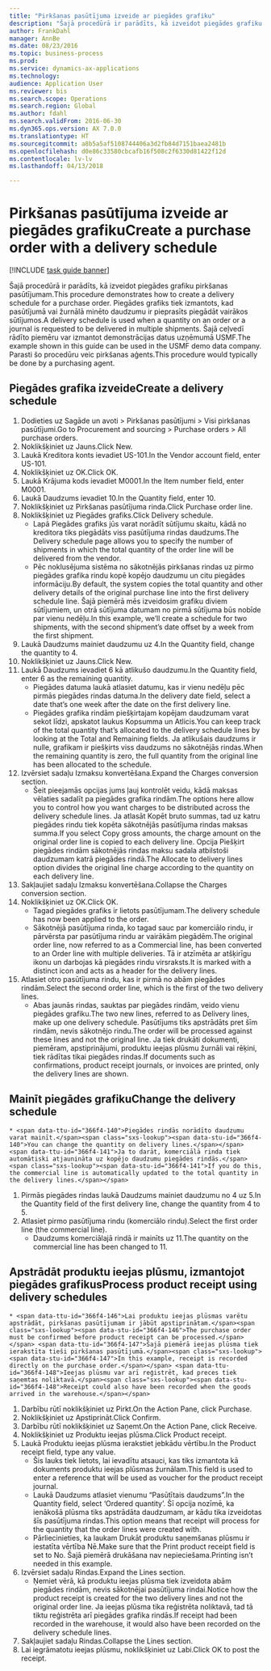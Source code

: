 ```yaml
--- 
title: "Pirkšanas pasūtījuma izveide ar piegādes grafiku"
description: "Šajā procedūrā ir parādīts, kā izveidot piegādes grafiku pirkšanas pasūtījumam."
author: FrankDahl
manager: AnnBe
ms.date: 08/23/2016
ms.topic: business-process
ms.prod: 
ms.service: dynamics-ax-applications
ms.technology: 
audience: Application User
ms.reviewer: bis
ms.search.scope: Operations
ms.search.region: Global
ms.author: fdahl
ms.search.validFrom: 2016-06-30
ms.dyn365.ops.version: AX 7.0.0
ms.translationtype: HT
ms.sourcegitcommit: a8b5a5af5108744406a3d2fb84d7151baea2481b
ms.openlocfilehash: d0e86c33580cbcafb16f508c2f6330d81422f12d
ms.contentlocale: lv-lv
ms.lasthandoff: 04/13/2018

---
```

# <a name="create-a-purchase-order-with-a-delivery-schedule"></a><span data-ttu-id="366f4-103">Pirkšanas pasūtījuma izveide ar piegādes grafiku</span><span class="sxs-lookup"><span data-stu-id="366f4-103">Create a purchase order with a delivery schedule</span></span>

[!INCLUDE [task guide banner](../../includes/task-guide-banner.md)]

<span data-ttu-id="366f4-104">Šajā procedūrā ir parādīts, kā izveidot piegādes grafiku pirkšanas pasūtījumam.</span><span class="sxs-lookup"><span data-stu-id="366f4-104">This procedure demonstrates how to create a delivery schedule for a purchase order.</span></span> <span data-ttu-id="366f4-105">Piegādes grafiks tiek izmantots, kad pasūtījumā vai žurnālā minēto daudzumu ir pieprasīts piegādāt vairākos sūtījumos.</span><span class="sxs-lookup"><span data-stu-id="366f4-105">A delivery schedule is used when a quantity on an order or a journal is requested to be delivered in multiple shipments.</span></span> <span data-ttu-id="366f4-106">Šajā ceļvedī rādīto piemēru var izmantot demonstrācijas datus uzņēmumā USMF.</span><span class="sxs-lookup"><span data-stu-id="366f4-106">The example shown in this guide can be used in the USMF demo data company.</span></span> <span data-ttu-id="366f4-107">Parasti šo procedūru veic pirkšanas aģents.</span><span class="sxs-lookup"><span data-stu-id="366f4-107">This procedure would typically be done by a purchasing agent.</span></span>


## <a name="create-a-delivery-schedule"></a><span data-ttu-id="366f4-108">Piegādes grafika izveide</span><span class="sxs-lookup"><span data-stu-id="366f4-108">Create a delivery schedule</span></span>
1. <span data-ttu-id="366f4-109">Dodieties uz Sagāde un avoti > Pirkšanas pasūtījumi > Visi pirkšanas pasūtījumi.</span><span class="sxs-lookup"><span data-stu-id="366f4-109">Go to Procurement and sourcing > Purchase orders > All purchase orders.</span></span>
2. <span data-ttu-id="366f4-110">Noklikšķiniet uz Jauns.</span><span class="sxs-lookup"><span data-stu-id="366f4-110">Click New.</span></span>
3. <span data-ttu-id="366f4-111">Laukā Kreditora konts ievadiet US-101.</span><span class="sxs-lookup"><span data-stu-id="366f4-111">In the Vendor account field, enter US-101.</span></span>
4. <span data-ttu-id="366f4-112">Noklikšķiniet uz OK.</span><span class="sxs-lookup"><span data-stu-id="366f4-112">Click OK.</span></span>
5. <span data-ttu-id="366f4-113">Laukā Krājuma kods ievadiet M0001.</span><span class="sxs-lookup"><span data-stu-id="366f4-113">In the Item number field, enter M0001.</span></span>
6. <span data-ttu-id="366f4-114">Laukā Daudzums ievadiet 10.</span><span class="sxs-lookup"><span data-stu-id="366f4-114">In the Quantity field, enter 10.</span></span>
7. <span data-ttu-id="366f4-115">Noklikšķiniet uz Pirkšanas pasūtījuma rinda.</span><span class="sxs-lookup"><span data-stu-id="366f4-115">Click Purchase order line.</span></span>
8. <span data-ttu-id="366f4-116">Noklikšķiniet uz Piegādes grafiks.</span><span class="sxs-lookup"><span data-stu-id="366f4-116">Click Delivery schedule.</span></span>
    * <span data-ttu-id="366f4-117">Lapā Piegādes grafiks jūs varat norādīt sūtījumu skaitu, kādā no kreditora tiks piegādāts viss pasūtījuma rindas daudzums.</span><span class="sxs-lookup"><span data-stu-id="366f4-117">The Delivery schedule page allows you to specify the number of shipments in which the total quantity of the order line will be delivered from the vendor.</span></span>  
    * <span data-ttu-id="366f4-118">Pēc noklusējuma sistēma no sākotnējās pirkšanas rindas uz pirmo piegādes grafika rindu kopē kopējo daudzumu un citu piegādes informāciju.</span><span class="sxs-lookup"><span data-stu-id="366f4-118">By default, the system copies the total quantity and other delivery details of the original purchase line into the first delivery schedule line.</span></span> <span data-ttu-id="366f4-119">Šajā piemērā mēs izveidosim grafiku diviem sūtījumiem, un otrā sūtījuma datumam no pirmā sūtījuma būs nobīde par vienu nedēļu.</span><span class="sxs-lookup"><span data-stu-id="366f4-119">In this example, we’ll create a schedule for two shipments, with the second shipment’s date offset by a week from the first shipment.</span></span>  
9. <span data-ttu-id="366f4-120">Laukā Daudzums mainiet daudzumu uz 4.</span><span class="sxs-lookup"><span data-stu-id="366f4-120">In the Quantity field, change the quantity to 4.</span></span>
10. <span data-ttu-id="366f4-121">Noklikšķiniet uz Jauns.</span><span class="sxs-lookup"><span data-stu-id="366f4-121">Click New.</span></span>
11. <span data-ttu-id="366f4-122">Laukā Daudzums ievadiet 6 kā atlikušo daudzumu.</span><span class="sxs-lookup"><span data-stu-id="366f4-122">In the Quantity field, enter 6 as the remaining quantity.</span></span>
    * <span data-ttu-id="366f4-123">Piegādes datuma laukā atlasiet datumu, kas ir vienu nedēļu pēc pirmās piegādes rindas datuma.</span><span class="sxs-lookup"><span data-stu-id="366f4-123">In the delivery date field, select a date that’s one week after the date on the first delivery line.</span></span>  
    * <span data-ttu-id="366f4-124">Piegādes grafika rindām piešķirtajam kopējam daudzumam varat sekot līdzi, apskatot laukus Kopsumma un Atlicis.</span><span class="sxs-lookup"><span data-stu-id="366f4-124">You can keep track of the total quantity that’s allocated to the delivery schedule lines by looking at the Total and Remaining fields.</span></span> <span data-ttu-id="366f4-125">Ja atlikušais daudzums ir nulle, grafikam ir piešķirts viss daudzums no sākotnējās rindas.</span><span class="sxs-lookup"><span data-stu-id="366f4-125">When the remaining quantity is zero, the full quantity from the original line has been allocated to the schedule.</span></span>  
12. <span data-ttu-id="366f4-126">Izvērsiet sadaļu Izmaksu konvertēšana.</span><span class="sxs-lookup"><span data-stu-id="366f4-126">Expand the Charges conversion section.</span></span>
    * <span data-ttu-id="366f4-127">Šeit pieejamās opcijas jums ļauj kontrolēt veidu, kādā maksas vēlaties sadalīt pa piegādes grafika rindām.</span><span class="sxs-lookup"><span data-stu-id="366f4-127">The options here allow you to control how you want charges to be distributed across the delivery schedule lines.</span></span> <span data-ttu-id="366f4-128">Ja atlasāt Kopēt bruto summas, tad uz katru piegādes rindu tiek kopēta sākotnējās pasūtījuma rindas maksas summa.</span><span class="sxs-lookup"><span data-stu-id="366f4-128">If you select Copy gross amounts, the charge amount on the original order line is copied to each delivery line.</span></span> <span data-ttu-id="366f4-129">Opcija Piešķirt piegādes rindām sākotnējās rindas maksu sadala atbilstoši daudzumam katrā piegādes rindā.</span><span class="sxs-lookup"><span data-stu-id="366f4-129">The Allocate to delivery lines option divides the original line charge according to the quantity on each delivery line.</span></span>  
13. <span data-ttu-id="366f4-130">Sakļaujiet sadaļu Izmaksu konvertēšana.</span><span class="sxs-lookup"><span data-stu-id="366f4-130">Collapse the Charges conversion section.</span></span>
14. <span data-ttu-id="366f4-131">Noklikšķiniet uz OK.</span><span class="sxs-lookup"><span data-stu-id="366f4-131">Click OK.</span></span>
    * <span data-ttu-id="366f4-132">Tagad piegādes grafiks ir lietots pasūtījumam.</span><span class="sxs-lookup"><span data-stu-id="366f4-132">The delivery schedule has now been applied to the order.</span></span>  
    * <span data-ttu-id="366f4-133">Sākotnējā pasūtījuma rinda, ko tagad sauc par komerciālo rindu, ir pārvērsta par pasūtījuma rindu ar vairākām piegādēm.</span><span class="sxs-lookup"><span data-stu-id="366f4-133">The original order line, now referred to as a Commercial line, has been converted to an Order line with multiple deliveries.</span></span> <span data-ttu-id="366f4-134">Tā ir atzīmēta ar atšķirīgu ikonu un darbojas kā piegādes rindu virsraksts.</span><span class="sxs-lookup"><span data-stu-id="366f4-134">It is marked with a distinct icon and acts as a header for the delivery lines.</span></span>  
15. <span data-ttu-id="366f4-135">Atlasiet otro pasūtījuma rindu, kas ir pirmā no abām piegādes rindām.</span><span class="sxs-lookup"><span data-stu-id="366f4-135">Select the second order line, which is the first of the two delivery lines.</span></span>
    * <span data-ttu-id="366f4-136">Abas jaunās rindas, sauktas par piegādes rindām, veido vienu piegādes grafiku.</span><span class="sxs-lookup"><span data-stu-id="366f4-136">The two new lines, referred to as Delivery lines, make up one delivery schedule.</span></span> <span data-ttu-id="366f4-137">Pasūtījums tiks apstrādāts pret šīm rindām, nevis sākotnējo rindu.</span><span class="sxs-lookup"><span data-stu-id="366f4-137">The order will be processed against these lines and not the original line.</span></span> <span data-ttu-id="366f4-138">Ja tiek drukāti dokumenti, piemēram, apstiprinājumi, produktu ieejas plūsmu žurnāli vai rēķini, tiek rādītas tikai piegādes rindas.</span><span class="sxs-lookup"><span data-stu-id="366f4-138">If documents such as confirmations, product receipt journals, or invoices are printed, only the delivery lines are shown.</span></span>  

## <a name="change-the-delivery-schedule"></a><span data-ttu-id="366f4-139">Mainīt piegādes grafiku</span><span class="sxs-lookup"><span data-stu-id="366f4-139">Change the delivery schedule</span></span>
    * <span data-ttu-id="366f4-140">Piegādes rindās norādīto daudzumu varat mainīt.</span><span class="sxs-lookup"><span data-stu-id="366f4-140">You can change the quantity on delivery lines.</span></span> <span data-ttu-id="366f4-141">Ja to darāt, komerciālā rinda tiek automātiski atjaunināta uz kopējo daudzumu piegādes rindās.</span><span class="sxs-lookup"><span data-stu-id="366f4-141">If you do this, the commercial line is automatically updated to the total quantity in the delivery lines.</span></span>  
1. <span data-ttu-id="366f4-142">Pirmās piegādes rindas laukā Daudzums mainiet daudzumu no 4 uz 5.</span><span class="sxs-lookup"><span data-stu-id="366f4-142">In the Quantity field of the first delivery line, change the quantity from 4 to 5.</span></span>
2. <span data-ttu-id="366f4-143">Atlasiet pirmo pasūtījuma rindu (komerciālo rindu).</span><span class="sxs-lookup"><span data-stu-id="366f4-143">Select the first order line (the commercial line).</span></span>
    * <span data-ttu-id="366f4-144">Daudzums komerciālajā rindā ir mainīts uz 11.</span><span class="sxs-lookup"><span data-stu-id="366f4-144">The quantity on the commercial line has been changed to 11.</span></span>  

## <a name="process-product-receipt-using-delivery-schedules"></a><span data-ttu-id="366f4-145">Apstrādāt produktu ieejas plūsmu, izmantojot piegādes grafikus</span><span class="sxs-lookup"><span data-stu-id="366f4-145">Process product receipt using delivery schedules</span></span>
    * <span data-ttu-id="366f4-146">Lai produktu ieejas plūsmas varētu apstrādāt, pirkšanas pasūtījumam ir jābūt apstiprinātam.</span><span class="sxs-lookup"><span data-stu-id="366f4-146">The purchase order must be confirmed before product receipt can be processed.</span></span> <span data-ttu-id="366f4-147">Šajā piemērā ieejas plūsma tiek ierakstīta tieši pirkšanas pasūtījumā.</span><span class="sxs-lookup"><span data-stu-id="366f4-147">In this example, receipt is recorded directly on the purchase order.</span></span> <span data-ttu-id="366f4-148">Ieejas plūsmu var arī reģistrēt, kad preces tiek saņemtas noliktavā.</span><span class="sxs-lookup"><span data-stu-id="366f4-148">Receipt could also have been recorded when the goods arrived in the warehouse.</span></span>  
1. <span data-ttu-id="366f4-149">Darbību rūtī noklikšķiniet uz Pirkt.</span><span class="sxs-lookup"><span data-stu-id="366f4-149">On the Action Pane, click Purchase.</span></span>
2. <span data-ttu-id="366f4-150">Noklikšķiniet uz Apstiprināt.</span><span class="sxs-lookup"><span data-stu-id="366f4-150">Click Confirm.</span></span>
3. <span data-ttu-id="366f4-151">Darbību rūtī noklikšķiniet uz Saņemt.</span><span class="sxs-lookup"><span data-stu-id="366f4-151">On the Action Pane, click Receive.</span></span>
4. <span data-ttu-id="366f4-152">Noklikšķiniet uz Produktu ieejas plūsma.</span><span class="sxs-lookup"><span data-stu-id="366f4-152">Click Product receipt.</span></span>
5. <span data-ttu-id="366f4-153">Laukā Produktu ieejas plūsma ierakstiet jebkādu vērtību.</span><span class="sxs-lookup"><span data-stu-id="366f4-153">In the Product receipt field, type any value.</span></span>
    * <span data-ttu-id="366f4-154">Šis lauks tiek lietots, lai ievadītu atsauci, kas tiks izmantota kā dokuments produktu ieejas plūsmas žurnālam.</span><span class="sxs-lookup"><span data-stu-id="366f4-154">This field is used to enter a reference that will be used as voucher for the product receipt journal.</span></span>  
    * <span data-ttu-id="366f4-155">Laukā Daudzums atlasiet vienumu “Pasūtītais daudzums”.</span><span class="sxs-lookup"><span data-stu-id="366f4-155">In the Quantity field, select ‘Ordered quantity’.</span></span> <span data-ttu-id="366f4-156">Šī opcija nozīmē, ka ienākošā plūsma tiks apstrādāta daudzumam, ar kādu tika izveidotas šīs pasūtījuma rindas.</span><span class="sxs-lookup"><span data-stu-id="366f4-156">This option means that receipt will process for the quantity that the order lines were created with.</span></span>  
    * <span data-ttu-id="366f4-157">Pārliecinieties, ka laukam Drukāt produktu saņemšanas plūsmu ir iestatīta vērtība Nē.</span><span class="sxs-lookup"><span data-stu-id="366f4-157">Make sure that the Print product receipt field is set to No.</span></span> <span data-ttu-id="366f4-158">Šajā piemērā drukāšana nav nepieciešama.</span><span class="sxs-lookup"><span data-stu-id="366f4-158">Printing isn’t needed in this example.</span></span>  
6. <span data-ttu-id="366f4-159">Izvērsiet sadaļu Rindas.</span><span class="sxs-lookup"><span data-stu-id="366f4-159">Expand the Lines section.</span></span>
    * <span data-ttu-id="366f4-160">Ņemiet vērā, kā produktu ieejas plūsma tiek izveidota abām piegādes rindām, nevis sākotnējai pasūtījuma rindai.</span><span class="sxs-lookup"><span data-stu-id="366f4-160">Notice how the product receipt is created for the two delivery lines and not the original order line.</span></span> <span data-ttu-id="366f4-161">Ja ieejas plūsma tika reģistrēta noliktavā, tad tā tiktu reģistrēta arī piegādes grafika rindās.</span><span class="sxs-lookup"><span data-stu-id="366f4-161">If receipt had been recorded in the warehouse, it would also have been recorded on the delivery schedule lines.</span></span>  
7. <span data-ttu-id="366f4-162">Sakļaujiet sadaļu Rindas.</span><span class="sxs-lookup"><span data-stu-id="366f4-162">Collapse the Lines section.</span></span>
8. <span data-ttu-id="366f4-163">Lai iegrāmatotu ieejas plūsmu, noklikšķiniet uz Labi.</span><span class="sxs-lookup"><span data-stu-id="366f4-163">Click OK to post the receipt.</span></span>


